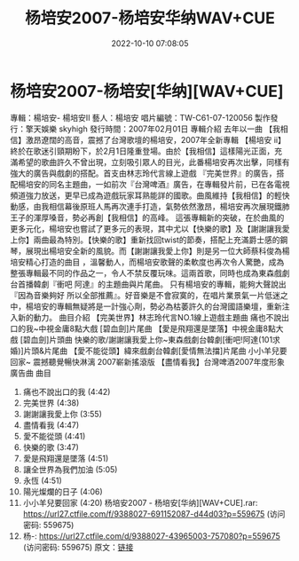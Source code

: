 ﻿---
title: 杨培安2007-杨培安华纳WAV+CUE
date: 2022-10-10 07:08:05
categories: WAV车载音乐、镜像
tags: 华语中文
---
# 杨培安2007-杨培安[华纳][WAV+CUE]

專輯：楊培安- 楊培安II
藝人：楊培安
唱片編號：TW-C61-07-120056
製作發行：擎天娛樂 skyhigh
發行時間：2007年02月01日
專輯介紹
去年以一曲 【我相信】激昂遼闊的高音，震撼了台灣歌壇的楊培安，2007年全新專輯 【楊培安
ii】終於在歌迷引頸期盼下，於2月1日隆重登場。由於【我相信】這樣陽光正面，充滿希望的歌曲許久不曾出現，立刻吸引眾人的目光，此番楊培安再次出擊，同樣有強大的廣告與戲劇的搭配。首支由林志玲代言線上遊戲
『完美世界』的廣告，搭配楊培安的同名主題曲，一如前次『台灣啤酒』廣告，在專輯發片前，已在各電視頻道強力放送，更早已成為遊戲玩家耳熟能詳的國歌。曲風維持【我相信】的輕快動感，由我相信幕後原班人馬再次連手打造，氣勢依然激昂，楊培安再次展現鐵肺王子的渾厚嗓音，勢必再創【我相信】的高峰。
這張專輯新的突破，在於曲風的更多元化，楊培安也嘗試了更多元的表現，其中尤以【快樂的歌】及【謝謝讓我愛上你】兩曲最為特別。【快樂的歌】重新找回twist的節奏，搭配上充滿爵士感的鋼琴，展現出楊培安全新的風貌。而【謝謝讓我愛上你】則是另一位大師蔡科俊為楊培安精心打造的曲目
，溫馨動人，而楊培安歌聲的柔軟度也再次令人驚艷，成為整張專輯最不同的作品之一，令人不禁反覆玩味。這兩首歌，同時也成為東森戲劇台首播韓劇『衝吧
阿達』的主題曲與片尾曲。
只有楊培安的專輯，能夠大聲說出『因為音樂夠好
所以全部推薦』。好音樂是不會寂寞的，在唱片業景氣一片低迷之中，楊培安的專輯無疑將是一計強心劑，勢必為枯萎許久的台灣國語樂壇，重新注入新的動力。
曲目介紹
【完美世界】林志玲代言NO.1線上遊戲主題曲
痛也不說出口的我~中視金庸8點大戲 [碧血劍]片尾曲
【愛是飛翔還是墜落】中視金庸8點大戲 [碧血劍]片頭曲
快樂的歌/謝謝讓我愛上你~東森戲劇台韓劇[衝吧!阿達(101求婚)]片頭&片尾曲
【愛不能從頭】緯來戲劇台韓劇[愛情無法擋]片尾曲
小小羊兒要回家~ 震撼聽覺暢快淋漓 2007嶄新搖滾版
【盡情看我】台灣啤酒2007年度形象廣告曲
曲目
01. 痛也不說出口的我 (4:42)
02. 完美世界 (4:38)
03. 謝謝讓我愛上你 (3:55)
04. 盡情看我 (4:47)
05. 愛不能從頭 (4:41)
06. 快樂的歌 (3:47)
07. 愛是飛翔還是墜落 (4:51)
08. 讓全世界為我們加油 (5:05)
09. 永恆 (4:51)
10. 陽光燦爛的日子 (4:06)
11. 小小羊兒要回家 (4:20)
杨培安2007 - 杨培安[华纳][WAV+CUE].rar: https://url27.ctfile.com/f/9388027-691152087-d44d03?p=559675
(访问密码: 559675)
06. 杨-: https://url27.ctfile.com/d/9388027-43965003-757080?p=559675
(访问密码: 559675)
原文：[链接](https://blog.sina.com.cn/s/blog_1647c7e7601030zug.html)
